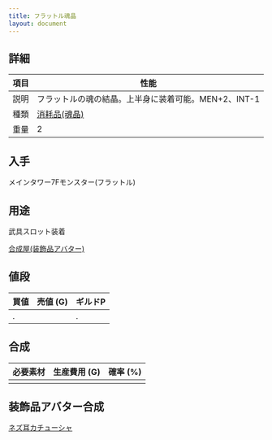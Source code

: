 ```yaml
---
title: フラットル魂晶
layout: document
---
```

## 詳細

|項目|性能|
|---|---|
|説明|フラットルの魂の結晶。上半身に装着可能。MEN+2、INT-1|
|種類|[消耗品(魂晶)](消耗品(魂晶))|
|重量|2|

## 入手

メインタワー7Fモンスター(フラットル)

## 用途

武具スロット装着

[合成屋(装飾品アバター)](合成屋(装飾品アバター))

## 値段

|買値|売値 (G)|ギルドP|
|---|---|---|
|.||.|

## 合成

|必要素材|生産費用 (G)|確率 (%)|
|---|---|---|
||||

## 装飾品アバター合成

[ネズ耳カチューシャ](ネズ耳カチューシャ)
